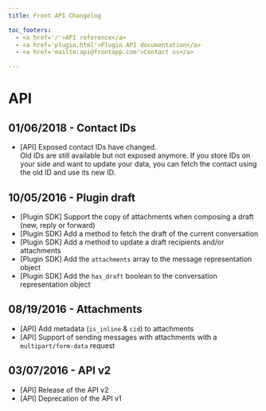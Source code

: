 ```yaml
---
title: Front API Changelog

toc_footers:
  - <a href='/'>API reference</a>
  - <a href='plugin.html'>Plugin API documentation</a>
  - <a href='mailto:api@frontapp.com'>Contact us</a>

---
```


# API

## 01/06/2018 - Contact IDs
* [API] Exposed contact IDs have changed.  
Old IDs are still available but not exposed anymore. If you store IDs on your side and want to update your data, you can fetch the contact using the old ID and use its new ID.

## 10/05/2016 - Plugin draft

* [Plugin SDK] Support the copy of attachments when composing a draft (new, reply or forward)
* [Plugin SDK] Add a method to fetch the draft of the current conversation
* [Plugin SDK] Add a method to update a draft recipients and/or attachments
* [Plugin SDK] Add the `attachments` array to the message representation object
* [Plugin SDK] Add the `has_draft` boolean to the conversation representation object

## 08/19/2016 - Attachments

* [API] Add metadata (`is_inline` & `cid`) to attachments
* [API] Support of sending messages with attachments with a `multipart/form-data` request

## 03/07/2016 - API v2

* [API] Release of the API v2
* [API] Deprecation of the API v1

